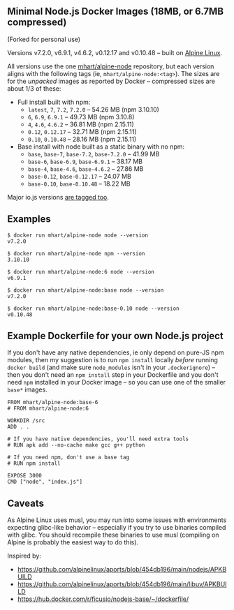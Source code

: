 Minimal Node.js Docker Images (18MB, or 6.7MB compressed)
---------------------------------------------------------

(Forked for personal use)

Versions v7.2.0, v6.9.1, v4.6.2, v0.12.17 and v0.10.48 –
built on [Alpine Linux](https://alpinelinux.org/).

All versions use the one [mhart/alpine-node](https://hub.docker.com/r/mhart/alpine-node/) repository,
but each version aligns with the following tags (ie, `mhart/alpine-node:<tag>`). The sizes are for the
*unpacked* images as reported by Docker – compressed sizes are about 1/3 of these:

- Full install built with npm:
  - `latest`, `7`, `7.2`, `7.2.0` – 54.26 MB (npm 3.10.10)
  - `6`, `6.9`, `6.9.1` – 49.73 MB (npm 3.10.8)
  - `4`, `4.6`, `4.6.2` – 36.81 MB (npm 2.15.11)
  - `0.12`, `0.12.17` – 32.71 MB (npm 2.15.11)
  - `0.10`, `0.10.48` – 28.16 MB (npm 2.15.11)
- Base install with node built as a static binary with no npm:
  - `base`, `base-7`, `base-7.2`, `base-7.2.0` – 41.99 MB
  - `base-6`, `base-6.9`, `base-6.9.1` – 38.17 MB
  - `base-4`, `base-4.6`, `base-4.6.2` – 27.86 MB
  - `base-0.12`, `base-0.12.17` – 24.07 MB
  - `base-0.10`, `base-0.10.48` – 18.22 MB

Major io.js versions [are tagged too](https://hub.docker.com/r/mhart/alpine-node/tags/).

Examples
--------

    $ docker run mhart/alpine-node node --version
    v7.2.0

    $ docker run mhart/alpine-node npm --version
    3.10.10

    $ docker run mhart/alpine-node:6 node --version
    v6.9.1

    $ docker run mhart/alpine-node:base node --version
    v7.2.0

    $ docker run mhart/alpine-node:base-0.10 node --version
    v0.10.48

Example Dockerfile for your own Node.js project
-----------------------------------------------

If you don't have any native dependencies, ie only depend on pure-JS npm
modules, then my suggestion is to run `npm install` locally *before* running
`docker build` (and make sure `node_modules` isn't in your `.dockerignore`) –
then you don't need an `npm install` step in your Dockerfile and you don't need
`npm` installed in your Docker image – so you can use one of the smaller
`base*` images.

    FROM mhart/alpine-node:base-6
    # FROM mhart/alpine-node:6

    WORKDIR /src
    ADD . .

    # If you have native dependencies, you'll need extra tools
    # RUN apk add --no-cache make gcc g++ python

    # If you need npm, don't use a base tag
    # RUN npm install

    EXPOSE 3000
    CMD ["node", "index.js"]

Caveats
-------

As Alpine Linux uses musl, you may run into some issues with environments
expecting glibc-like behavior – especially if you try to use binaries compiled
with glibc. You should recompile these binaries to use musl (compiling on
Alpine is probably the easiest way to do this).

Inspired by:

- https://github.com/alpinelinux/aports/blob/454db196/main/nodejs/APKBUILD
- https://github.com/alpinelinux/aports/blob/454db196/main/libuv/APKBUILD
- https://hub.docker.com/r/ficusio/nodejs-base/~/dockerfile/
